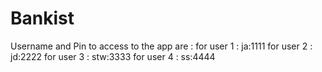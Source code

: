 # Bankist
Username and Pin to access to the app are : 
for user 1 : ja:1111
for user 2 : jd:2222
for user 3 : stw:3333
for user 4 : ss:4444
